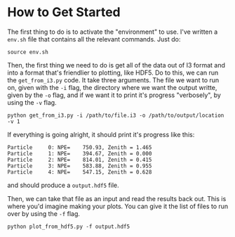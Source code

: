 # How to Get Started

The first thing to do is to activate the "environment" to use. I've written a `env.sh` file that contains all the relevant commands. Just do:

```
source env.sh
```

Then, the first thing we need to do is get all of the data out of I3 format and into a format that's friendlier to plotting, like HDF5. Do to this, we can run the `get_from_i3.py` code. It take three arguments. The file we want to run on, given with the `-i` flag, the directory where we want the output writte, given by the `-o` flag, and if we want it to print it's progress "verbosely", by using the `-v` flag.

```
python get_from_i3.py -i /path/to/file.i3 -o /path/to/output/location -v 1
```

If everything is going alright, it should print it's progress like this:

```
Particle     0: NPE=    750.93, Zenith = 1.465
Particle     1: NPE=    394.67, Zenith = 0.000
Particle     2: NPE=    814.01, Zenith = 0.415
Particle     3: NPE=    583.88, Zenith = 0.955
Particle     4: NPE=    547.15, Zenith = 0.628
```

and should produce a `output.hdf5` file.

Then, we can take that file as an input and read the results back out. This is where you'd imagine making your plots. You can give it the list of files to run over by using the `-f` flag.

```
python plot_from_hdf5.py -f output.hdf5
```